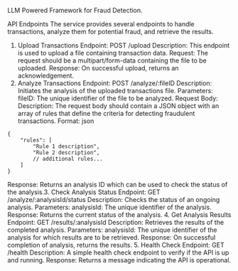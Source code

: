 LLM Powered Framework for Fraud Detection.

API Endpoints
The service provides several endpoints to handle transactions, analyze them for potential fraud, and retrieve the results.

1. Upload Transactions
Endpoint: POST /upload
Description: This endpoint is used to upload a file containing transaction data.
Request: The request should be a multipart/form-data containing the file to be uploaded.
Response: On successful upload, returns an acknowledgement.
2. Analyze Transactions
Endpoint: POST /analyze/:fileID
Description: Initiates the analysis of the uploaded transactions file.
Parameters:
fileID: The unique identifier of the file to be analyzed.
Request Body:
Description: The request body should contain a JSON object with an array of rules that define the criteria for detecting fraudulent transactions.
Format:
json
```
{
    "rules": [
        "Rule 1 description",
        "Rule 2 description",
        // additional rules...
    ]
}
```
Response: Returns an analysis ID which can be used to check the status of the analysis.3. Check Analysis Status
Endpoint: GET /analyze/:analysisId/status
Description: Checks the status of an ongoing analysis.
Parameters:
analysisId: The unique identifier of the analysis.
Response: Returns the current status of the analysis.
4. Get Analysis Results
Endpoint: GET /results/:analysisId
Description: Retrieves the results of the completed analysis.
Parameters:
analysisId: The unique identifier of the analysis for which results are to be retrieved.
Response: On successful completion of analysis, returns the results.
5. Health Check
Endpoint: GET /health
Description: A simple health check endpoint to verify if the API is up and running.
Response: Returns a message indicating the API is operational.

